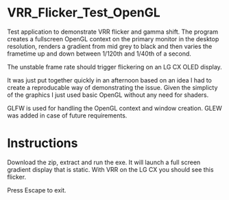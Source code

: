# VRR_Flicker_Test_OpenGL
Test application to demonstrate VRR flicker and gamma shift. The program creates a fullscreen OpenGL context on the primary monitor in the desktop resolution, renders a gradient from mid grey to black and then varies the frametime up and down between 1/120th and 1/40th of a second. 

The unstable frame rate should trigger flickering on an LG CX OLED display. 

It was just put together quickly in an afternoon based on an idea I had to create a reproducable way of demonstrating the issue. Given the simplicty of the graphics I just used basic OpenGL without any need for shaders. 

GLFW is used for handling the OpenGL context and window creation. GLEW was added in case of future requirements. 

# Instructions
 Download the zip, extract and run the exe. It will launch a full screen gradient display that is static. With VRR on the LG CX you should see this flicker. 
 
 Press Escape to exit. 
